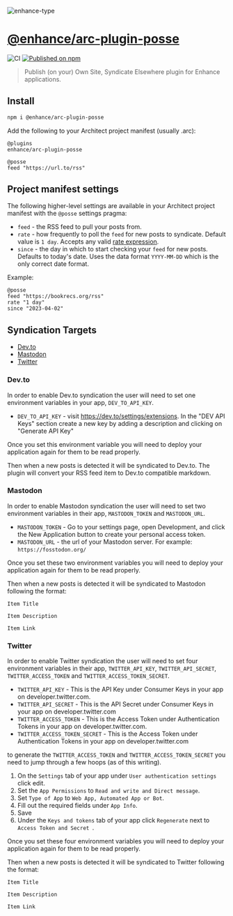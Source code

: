 ![enhance-type](https://user-images.githubusercontent.com/76308/223593101-1f65f07f-49c4-4a13-9203-4ab4ff72f097.svg)

# [@enhance/arc-plugin-posse](https://www.npmjs.com/package/@enhance/arc-plugin-posse)

![CI](https://github.com/enhance-dev/arc-plugin-posse/actions/workflows/ci.yml/badge.svg)
[![Published on npm](https://img.shields.io/npm/v/@enhance/arc-plugin-posse.svg?logo=npm)](https://www.npmjs.com/package/@enhance/arc-plugin-posse)


> Publish (on your) Own Site, Syndicate Elsewhere plugin for Enhance applications.

## Install

```bash
npm i @enhance/arc-plugin-posse
```

Add the following to your Architect project manifest (usually .arc):

```
@plugins
enhance/arc-plugin-posse

@posse
feed "https://url.to/rss"
```

## Project manifest settings

The following higher-level settings are available in your Architect project manifest with the `@posse` settings pragma:
- `feed` - the RSS feed to pull your posts from.
- `rate` - how frequently to poll the `feed` for new posts to syndicate. Default value is `1 day`. Accepts any valid [rate expression](https://docs.aws.amazon.com/AmazonCloudWatch/latest/events/ScheduledEvents.html#RateExpressions).
- `since` - the day in which to start checking your `feed` for new posts. Defaults to today's date. Uses the data format `YYYY-MM-DD` which is the only correct date format.

Example:

```arc
@posse
feed "https://bookrecs.org/rss"
rate "1 day"
since "2023-04-02"
```

## Syndication Targets

- [Dev.to](#dev.to)
- [Mastodon](#mastodon)
- [Twitter](#twitter)

### Dev.to

In order to enable Dev.to syndication the user will need to set one environment variables in your app, `DEV_TO_API_KEY`.

- `DEV_TO_API_KEY` - visit https://dev.to/settings/extensions. In the "DEV API Keys" section create a new key by adding a description and clicking on "Generate API Key"

Once you set this environment variable you will need to deploy your application again for them to be read properly.

Then when a new posts is detected it will be syndicated to Dev.to. The plugin will convert your RSS feed item to Dev.to compatible markdown.

### Mastodon

In order to enable Mastodon syndication the user will need to set two environment variables in their app, `MASTODON_TOKEN` and `MASTODON_URL`.

- `MASTODON_TOKEN` - Go to your settings page, open Development, and click the New Application button to create your personal access token.
- `MASTODON_URL` - the url of your Mastodon server. For example: `https://fosstodon.org/`

Once you set these two environment variables you will need to deploy your application again for them to be read properly.

Then when a new posts is detected it will be syndicated to Mastodon following the format:

```
Item Title

Item Description

Item Link
```

### Twitter

In order to enable Twitter syndication the user will need to set four environment variables in their app, `TWITTER_API_KEY`, `TWITTER_API_SECRET`, `TWITTER_ACCESS_TOKEN` and `TWITTER_ACCESS_TOKEN_SECRET`.

- `TWITTER_API_KEY` - This is the API Key under Consumer Keys in your app on developer.twitter.com.
- `TWITTER_API_SECRET` - This is the API Secret under Consumer Keys in your app on developer.twitter.com
- `TWITTER_ACCESS_TOKEN` - This is the Access Token under Authentication Tokens in your app on developer.twitter.com.
- `TWITTER_ACCESS_TOKEN_SECRET` - This is the Access Token under Authentication Tokens in your app on developer.twitter.com

to generate the `TWITTER_ACCESS_TOKEN` and `TWITTER_ACCESS_TOKEN_SECRET` you need to jump through a few hoops (as of this writing).

1. On the `Settings` tab of your app under `User authentication settings` click edit.
2. Set the `App Permissions` to `Read and write and Direct message`.
3. Set `Type of App` to `Web App, Automated App or Bot`.
4. Fill out the required fields under `App Info`.
5. Save
6. Under the `Keys and tokens` tab of your app click `Regenerate` next to `Access Token and Secret `.

Once you set these four environment variables you will need to deploy your application again for them to be read properly.

Then when a new posts is detected it will be syndicated to Twitter following the format:

```
Item Title

Item Description

Item Link
```




